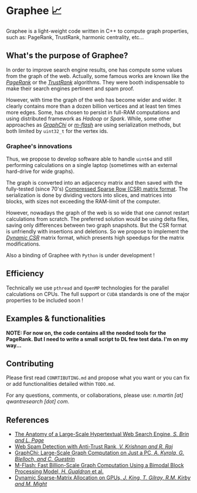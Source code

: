 # Graphee :chart_with_upwards_trend:
Graphee is a light-weight code written in C++ to compute graph properties, such as:
PageRank, TrustRank, harmonic centrality, etc...

## What's the purpose of Graphee?
In order to improve search engine results, one has compute some values from the graph of the web.
Actually, some famous works are known like the
[*PageRank*](http://infolab.stanford.edu/pub/papers/google.pdf) or the
[*TrustRank*](http://i.stanford.edu/~kvijay/krishnan-raj-airweb06.pdf) algorithms. They were
booth indispensable to make their search engines pertinent and spam proof.

However, with time the graph of the web has become wider and wider. It clearly contains more than a
dozen billion vertices and at least ten times more edges. Some, has chosen to persist in full-RAM
computations and using distributed framework as *Hadoop* or *Spark*. While, some other approaches as
[*GraphChi*](http://i.stanford.edu/~kvijay/krishnan-raj-airweb06.pdf) or
[*m-flash*](https://www.cc.gatech.edu/~dchau/papers/16-pkdd-mflash.pdf) are using serialization methods,
but both limited by `uint32_t` for the vertex ids.

### Graphee's innovations
Thus, we propose to develop software able to handle `uint64` and still performing calculations
on a single laptop (sometimes with an external hard-drive for wide graphs).

The graph is converted into an adjacency matrix and then saved with the fully-tested (since 70's)
[Compressed Sparse Row (CSR) matrix format](https://en.wikipedia.org/wiki/Sparse_matrix).
The serialization is done by dividing vectors into slices, and matrices into blocks, with sizes
not exceeding the RAM-limit of the computer.

However, nowadays the graph of the web is so wide that one cannot restart calculations from scratch.
The preferred solution would be using delta files, saving only differences between two graph
snapshots. But the CSR format is unfriendly with insertions and deletions. So we propose
to implement the [*Dynamic CSR*](https://thomas.gilray.org/pdf/dynamic-csr.pdf) matrix format,
which presents high speedups for the matrix modifications.

Also a binding of Graphee with `Python` is under development !

## Efficiency
Technically we use `pthread` and `OpenMP` technologies for the parallel calculations on CPUs.
The full support or `CUDA` standards is one of the major properties to be included soon !

## Examples & functionalities
**NOTE: For now on, the code contains all the needed tools for the PageRank.
But I need to write a small script to DL few test data. I'm on my way...**

## Contributing
Please first read `CONRTIBUTING.md` and propose what you want or you can fix or add functionalities detailed
within `TODO.md`.

For any questions, comments, or collaborations, please use: *n.martin [at] qwantresearch [dot] com*.

## References
- [The Anatomy of a Large-Scale Hypertextual Web Search Engine, *S. Brin and L. Page*](http://infolab.stanford.edu/pub/papers/google.pdf)
- [Web Spam Detection with Anti-Trust Rank, *V. Krishnan and R. Raj*](http://i.stanford.edu/~kvijay/krishnan-raj-airweb06.pdf)
- [GraphChi: Large-Scale Graph Computation on Just a PC, *A. Kyrola, G. Blelloch, and C. Guestrin*](http://i.stanford.edu/~kvijay/krishnan-raj-airweb06.pdf)
- [M-Flash: Fast Billion-Scale Graph Computation Using a Bimodal Block Processing Model, *H. Gualdron* et al.](https://www.cc.gatech.edu/~dchau/papers/16-pkdd-mflash.pdf)
- [Dynamic Sparse-Matrix Allocation on GPUs, *J. King, T. Gilray, R.M. Kirby and M. Might*](https://thomas.gilray.org/pdf/dynamic-csr.pdf)
